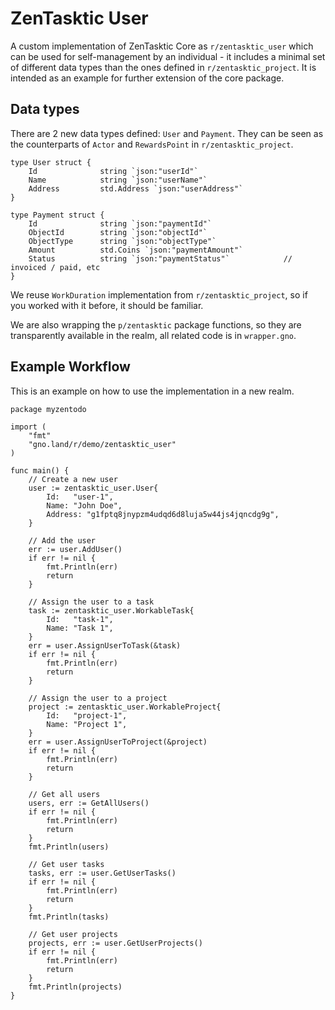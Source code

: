 # ZenTasktic User

A custom implementation of ZenTasktic Core as `r/zentasktic_user` which can be used for self-management by an individual - it includes a minimal set of different data types than the ones defined in `r/zentasktic_project`. It is intended as an example for further extension of the core package.

## Data types

There are 2 new data types defined: `User` and `Payment`. They can be seen as the counterparts of `Actor` and `RewardsPoint` in `r/zentasktic_project`.

```
type User struct {
	Id 		    	string `json:"userId"`
	Name 		    string `json:"userName"`
	Address			std.Address	`json:"userAddress"`
}
```

```
type Payment struct {
    Id				string `json:"paymentId"`
    ObjectId 		string `json:"objectId"`
    ObjectType      string `json:"objectType"`
	Amount  		std.Coins `json:"paymentAmount"`
    Status			string `json:"paymentStatus"`            // invoiced / paid, etc
}
```

We reuse `WorkDuration` implementation from `r/zentasktic_project`, so if you worked with it before, it should be familiar.

We are also wrapping the `p/zentasktic` package functions, so they are transparently available in the realm, all related code is in `wrapper.gno`.

## Example Workflow

This is an example on how to use the implementation in a new realm.

```
package myzentodo

import (
	"fmt"
	"gno.land/r/demo/zentasktic_user"
)

func main() {
	// Create a new user
	user := zentasktic_user.User{
		Id:   "user-1",
		Name: "John Doe",
		Address: "g1fptq8jnypzm4udqd6d8luja5w44js4jqncdg9g",
	}

	// Add the user
	err := user.AddUser()
	if err != nil {
		fmt.Println(err)
		return
	}

	// Assign the user to a task
	task := zentasktic_user.WorkableTask{
		Id:   "task-1",
		Name: "Task 1",
	}
	err = user.AssignUserToTask(&task)
	if err != nil {
		fmt.Println(err)
		return
	}

	// Assign the user to a project
	project := zentasktic_user.WorkableProject{
		Id:   "project-1",
		Name: "Project 1",
	}
	err = user.AssignUserToProject(&project)
	if err != nil {
		fmt.Println(err)
		return
	}

	// Get all users
	users, err := GetAllUsers()
	if err != nil {
		fmt.Println(err)
		return
	}
	fmt.Println(users)

	// Get user tasks
	tasks, err := user.GetUserTasks()
	if err != nil {
		fmt.Println(err)
		return
	}
	fmt.Println(tasks)

	// Get user projects
	projects, err := user.GetUserProjects()
	if err != nil {
		fmt.Println(err)
		return
	}
	fmt.Println(projects)
}

```